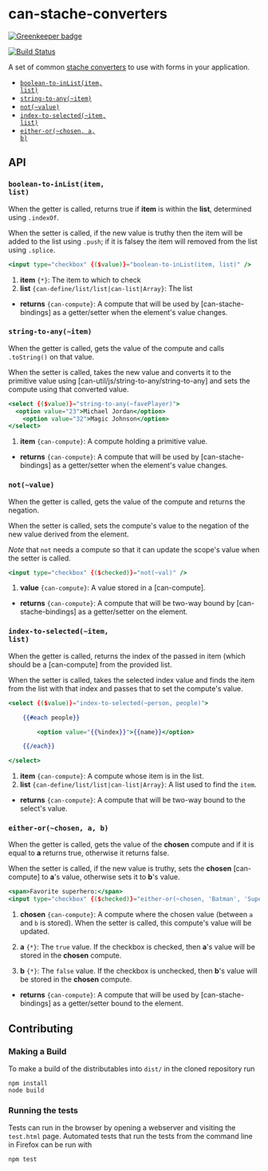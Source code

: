 # can-stache-converters

[![Greenkeeper badge](https://badges.greenkeeper.io/canjs/can-stache-converters.svg)](https://greenkeeper.io/)

[![Build Status](https://travis-ci.org/canjs/can-stache-converters.png?branch=master)](https://travis-ci.org/canjs/can-stache-converters)

A set of common [stache converters](http://canjs.github.io/canjs/doc/can-stache.registerConverter.html) to use with forms in your application.

  - <code>[boolean-to-inList(item, list)](#boolean-to-inlistitem-list)</code>
  - <code>[string-to-any(~item)](#string-to-anyitem)</code>
  - <code>[not(~value)](#notvalue)</code>
  - <code>[index-to-selected(~item, list)](#index-to-selecteditem-list)</code>
  - <code>[either-or(~chosen, a, b)](#either-orchosen-a-b)</code>

## API


### <code>boolean-to-inList(item, list)</code>


When the getter is called, returns true if **item** is within the **list**, determined using `.indexOf`.

When the setter is called, if the new value is truthy then the item will be added to the list using `.push`; if it is falsey the item will removed from the list using `.splice`.

```handlebars
<input type="checkbox" {($value)}="boolean-to-inList(item, list)" />
```


1. __item__ <code>{*}</code>:
  The item to which to check
1. __list__ <code>{can-define/list/list|can-list|Array}</code>:
  The list

- __returns__ <code>{can-compute}</code>:
  A compute that will be used by [can-stache-bindings] as a getter/setter when the element's value changes.
  

### <code>string-to-any(~item)</code>


When the getter is called, gets the value of the compute and calls `.toString()` on that value.

When the setter is called, takes the new value and converts it to the primitive value using [can-util/js/string-to-any/string-to-any] and sets the compute using that converted value.

```handlebars
<select {($value)}="string-to-any(~favePlayer)">
  <option value="23">Michael Jordan</option>
	<option value="32">Magic Johnson</option>
</select>
```


1. __item__ <code>{can-compute}</code>:
  A compute holding a primitive value.

- __returns__ <code>{can-compute}</code>:
  A compute that will be used by [can-stache-bindings] as a getter/setter when the element's value changes.
  

### <code>not(~value)</code>


When the getter is called, gets the value of the compute and returns the negation.

When the setter is called, sets the compute's value to the negation of the new value derived from the element.

*Note* that `not` needs a compute so that it can update the scope's value when the setter is called.

```handlebars
<input type="checkbox" {($checked)}="not(~val)" />
```


1. __value__ <code>{can-compute}</code>:
  A value stored in a [can-compute].

- __returns__ <code>{can-compute}</code>:
  A compute that will be two-way bound by [can-stache-bindings] as a getter/setter on the element.
  

### <code>index-to-selected(~item, list)</code>


When the getter is called, returns the index of the passed in item (which should be a [can-compute] from the provided list.

When the setter is called, takes the selected index value and finds the item from the list with that index and passes that to set the compute's value.

```handlebars
<select {($value)}="index-to-selected(~person, people)">

	{{#each people}}

		<option value="{{%index}}">{{name}}</option>

	{{/each}}

</select>
```


1. __item__ <code>{can-compute}</code>:
  A compute whose item is in the list.
1. __list__ <code>{can-define/list/list|can-list|Array}</code>:
  A list used to find the `item`.

- __returns__ <code>{can-compute}</code>:
  A compute that will be two-way bound to the select's value.
  

### <code>either-or(~chosen, a, b)</code>


When the getter is called, gets the value of the **chosen** compute and if it is equal to **a** returns true, otherwise it returns false.

When the setter is called, if the new value is truthy, sets the **chosen** [can-compute] to **a**'s value, otherwise sets it to **b**'s value.

```handlebars
<span>Favorite superhero:</span>
<input type="checkbox" {($checked)}="either-or(~chosen, 'Batman', 'Superman')"> Batman?
```


1. __chosen__ <code>{can-compute}</code>:
  A compute where the chosen value (between `a` and `b` is stored). When the setter is called, this compute's value will be updated.
  
1. __a__ <code>{*}</code>:
  The `true` value. If the checkbox is checked, then **a**'s value will be stored in the **chosen** compute.
  
1. __b__ <code>{*}</code>:
  The `false` value. If the checkbox is unchecked, then **b**'s value will be stored in the **chosen** compute.
  

- __returns__ <code>{can-compute}</code>:
  A compute that will be used by [can-stache-bindings] as a getter/setter bound to the element.

  
## Contributing

### Making a Build

To make a build of the distributables into `dist/` in the cloned repository run

```
npm install
node build
```

### Running the tests

Tests can run in the browser by opening a webserver and visiting the `test.html` page.
Automated tests that run the tests from the command line in Firefox can be run with

```
npm test
```
